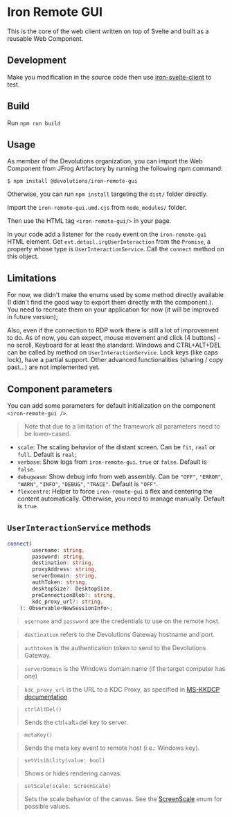 # Iron Remote GUI

This is the core of the web client written on top of Svelte and built as a reusable Web Component.

## Development

Make you modification in the source code then use [iron-svelte-client](../iron-svelte-client) to test.

## Build

Run `npm run build`

## Usage

As member of the Devolutions organization, you can import the Web Component from JFrog Artifactory by running the following npm command:

```shell
$ npm install @devolutions/iron-remote-gui
```

Otherwise, you can run `npm install` targeting the `dist/` folder directly.

Import the `iron-remote-gui.umd.cjs` from `node_modules/` folder.

Then use the HTML tag `<iron-remote-gui/>` in your page.

In your code add a listener for the `ready` event on the `iron-remote-gui` HTML element.
Get `evt.detail.irgUserInteraction` from the `Promise`, a property whose type is `UserInteractionService`.
Call the `connect` method on this object.

## Limitations

For now, we didn't make the enums used by some method directly available (I didn't find the good way to export them directly with the component.).
You need to recreate them on your application for now (it will be improved in future version);

Also, even if the connection to RDP work there is still a lot of improvement to do.
As of now, you can expect, mouse movement and click (4 buttons) - no scroll, Keyboard for at least the standard.
Windows and CTRL+ALT+DEL can be called by method on `UserInteractionService`.
Lock keys (like caps lock), have a partial support.
Other advanced functionalities (sharing / copy past...) are not implemented yet.

## Component parameters

You can add some parameters for default initialization on the component `<iron-remote-gui />`.

> Note that due to a limitation of the framework all parameters need to be lower-cased.

- `scale`: The scaling behavior of the distant screen. Can be `fit`, `real` or `full`. Default is `real`;
- `verbose`: Show logs from `iron-remote-gui`. `true` or `false`. Default is `false`.
- `debugwasm`: Show debug info from web assembly. Can be `"OFF"`, `"ERROR"`, `"WARN"`, `"INFO"`, `"DEBUG"`, `"TRACE"`. Default is `"OFF"`.
- `flexcentre`: Helper to force `iron-remote-gui` a flex and centering the content automatically. Otherwise, you need to manage manually. Default is `true`.

## `UserInteractionService` methods

```ts
connect(
        username: string,
        password: string,
        destination: string,
        proxyAddress: string,
        serverDomain: string,
        authToken: string,
        desktopSize?: DesktopSize,
        preConnectionBlob?: string,
        kdc_proxy_url?: string,
    ): Observable<NewSessionInfo>;
```

> `username` and `password` are the credentials to use on the remote host.

> `destination` refers to the Devolutions Gateway hostname and port.

> `authtoken` is the authentication token to send to the Devolutions Gateway.

> `serverDomain` is the Windows domain name (if the target computer has one)

> `kdc_proxy_url` is the URL to a KDC Proxy, as specified in [MS-KKDCP documentation](https://learn.microsoft.com/en-us/openspecs/windows_protocols/ms-kkdcp/5bcebb8d-b747-4ee5-9453-428aec1c5c38)

> `ctrlAltDel()`
>
> Sends the ctrl+alt+del key to server.

> `metaKey()`
>
> Sends the meta key event to remote host (i.e.: Windows key).

> `setVisibility(value: bool)`
>
> Shows or hides rendering canvas.

> `setScale(scale: ScreenScale)`
>
> Sets the scale behavior of the canvas.
> See the [ScreenScale](./src/services/user-interaction-service.ts) enum for possible values.
